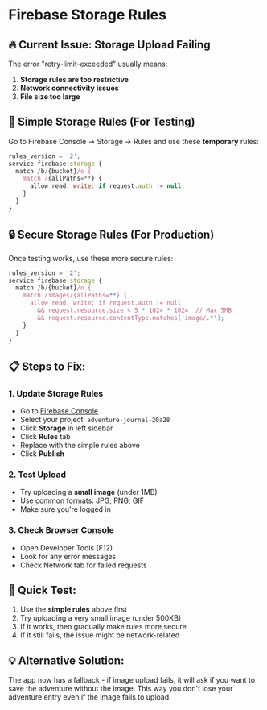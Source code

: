 # Firebase Storage Rules

## 🔥 **Current Issue: Storage Upload Failing**

The error "retry-limit-exceeded" usually means:
1. **Storage rules are too restrictive**
2. **Network connectivity issues**
3. **File size too large**

## 🔧 **Simple Storage Rules (For Testing)**

Go to Firebase Console → Storage → Rules and use these **temporary** rules:

```javascript
rules_version = '2';
service firebase.storage {
  match /b/{bucket}/o {
    match /{allPaths=**} {
      allow read, write: if request.auth != null;
    }
  }
}
```

## 🔒 **Secure Storage Rules (For Production)**

Once testing works, use these more secure rules:

```javascript
rules_version = '2';
service firebase.storage {
  match /b/{bucket}/o {
    match /images/{allPaths=**} {
      allow read, write: if request.auth != null
        && request.resource.size < 5 * 1024 * 1024  // Max 5MB
        && request.resource.contentType.matches('image/.*');
    }
  }
}
```

## 📋 **Steps to Fix:**

### 1. **Update Storage Rules**
- Go to [Firebase Console](https://console.firebase.google.com)
- Select your project: `adventure-journal-20a28`
- Click **Storage** in left sidebar
- Click **Rules** tab
- Replace with the simple rules above
- Click **Publish**

### 2. **Test Upload**
- Try uploading a **small image** (under 1MB)
- Use common formats: JPG, PNG, GIF
- Make sure you're logged in

### 3. **Check Browser Console**
- Open Developer Tools (F12)
- Look for any error messages
- Check Network tab for failed requests

## 🚨 **Quick Test:**

1. Use the **simple rules** above first
2. Try uploading a very small image (under 500KB)
3. If it works, then gradually make rules more secure
4. If it still fails, the issue might be network-related

## 💡 **Alternative Solution:**

The app now has a fallback - if image upload fails, it will ask if you want to save the adventure without the image. This way you don't lose your adventure entry even if the image fails to upload.